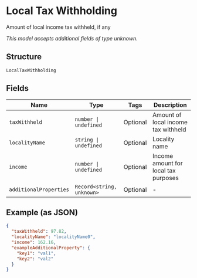 
# Local Tax Withholding

Amount of local income tax withheld, if any

*This model accepts additional fields of type unknown.*

## Structure

`LocalTaxWithholding`

## Fields

| Name | Type | Tags | Description |
|  --- | --- | --- | --- |
| `taxWithheld` | `number \| undefined` | Optional | Amount of local income tax withheld |
| `localityName` | `string \| undefined` | Optional | Locality name |
| `income` | `number \| undefined` | Optional | Income amount for local tax purposes |
| `additionalProperties` | `Record<string, unknown>` | Optional | - |

## Example (as JSON)

```json
{
  "taxWithheld": 97.82,
  "localityName": "localityName0",
  "income": 162.16,
  "exampleAdditionalProperty": {
    "key1": "val1",
    "key2": "val2"
  }
}
```

